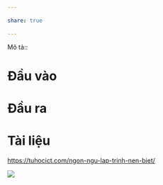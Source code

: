 ---  
share: true  
---  
Mô tả::  
# Đầu vào  
# Đầu ra  
# Tài liệu  
https://tuhocict.com/ngon-ngu-lap-trinh-nen-biet/  
![](https://youtu.be/SzJ46YA_RaA)  

